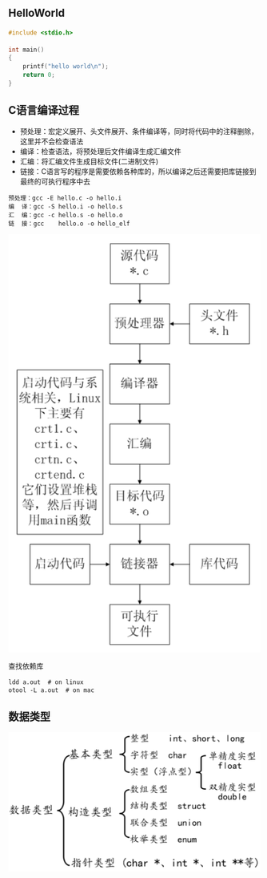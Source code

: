 ## HelloWorld

```C
#include <stdio.h>

int main()
{
    printf("hello world\n");
    return 0;
}
```





## C语言编译过程

* 预处理：宏定义展开、头文件展开、条件编译等，同时将代码中的注释删除，这里并不会检查语法
* 编译：检查语法，将预处理后文件编译生成汇编文件
* 汇编：将汇编文件生成目标文件(二进制文件)
* 链接：C语言写的程序是需要依赖各种库的，所以编译之后还需要把库链接到最终的可执行程序中去

```shell
预处理：gcc -E hello.c -o hello.i
编  译：gcc -S hello.i -o hello.s
汇  编：gcc -c hello.s -o hello.o
链  接：gcc    hello.o -o hello_elf
```



![img](assets/wpskf9kQx.jpg)

查找依赖库

```shell
ldd a.out  # on linux
otool -L a.out	# on mac
```



## 数据类型

![img](assets/wpsXaT8ES.jpg)

